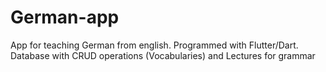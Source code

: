 # German-app

App for teaching German from english. Programmed with Flutter/Dart.
Database with CRUD operations (Vocabularies) and Lectures for grammar
